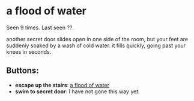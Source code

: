 # a flood of water

Seen 9 times. Last seen ??.

another secret door slides open in one side of the room, but your feet are suddenly soaked by a wash of cold water. it fills quickly, going past your knees in seconds.

## Buttons:

- **escape up the stairs**: [a flood of water](a-flood-of-water-tj7qze.md)
- **swim to secret door**: I have not gone this way yet.